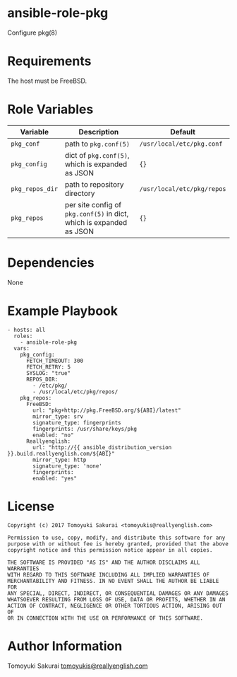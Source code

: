 # ansible-role-pkg

Configure pkg(8)

# Requirements

The host must be FreeBSD.

# Role Variables

| Variable | Description | Default |
|----------|-------------|---------|
| `pkg_conf` | path to `pkg.conf(5)` | `/usr/local/etc/pkg.conf` |
| `pkg_config` | dict of `pkg.conf(5)`, which is expanded as JSON | `{}` |
| `pkg_repos_dir` | path to repository directory | `/usr/local/etc/pkg/repos` |
| `pkg_repos` | per site config of `pkg.conf(5)` in dict, which is expanded as JSON | `{}` |

# Dependencies

None

# Example Playbook

```
- hosts: all
  roles:
    - ansible-role-pkg
  vars:
    pkg_config:
      FETCH_TIMEOUT: 300
      FETCH_RETRY: 5
      SYSLOG: "true"
      REPOS_DIR:
        - /etc/pkg/
        - /usr/local/etc/pkg/repos/
    pkg_repos:
      FreeBSD:
        url: "pkg+http://pkg.FreeBSD.org/${ABI}/latest"
        mirror_type: srv
        signature_type: fingerprints
        fingerprints: /usr/share/keys/pkg
        enabled: "no"
      Reallyenglish:
        url: "http://{{ ansible_distribution_version }}.build.reallyenglish.com/${ABI}"
        mirror_type: http
        signature_type: 'none'
        fingerprints:
        enabled: "yes"
```

# License

```
Copyright (c) 2017 Tomoyuki Sakurai <tomoyukis@reallyenglish.com>

Permission to use, copy, modify, and distribute this software for any
purpose with or without fee is hereby granted, provided that the above
copyright notice and this permission notice appear in all copies.

THE SOFTWARE IS PROVIDED "AS IS" AND THE AUTHOR DISCLAIMS ALL WARRANTIES
WITH REGARD TO THIS SOFTWARE INCLUDING ALL IMPLIED WARRANTIES OF
MERCHANTABILITY AND FITNESS. IN NO EVENT SHALL THE AUTHOR BE LIABLE FOR
ANY SPECIAL, DIRECT, INDIRECT, OR CONSEQUENTIAL DAMAGES OR ANY DAMAGES
WHATSOEVER RESULTING FROM LOSS OF USE, DATA OR PROFITS, WHETHER IN AN
ACTION OF CONTRACT, NEGLIGENCE OR OTHER TORTIOUS ACTION, ARISING OUT OF
OR IN CONNECTION WITH THE USE OR PERFORMANCE OF THIS SOFTWARE.
```

# Author Information

Tomoyuki Sakurai <tomoyukis@reallyenglish.com>
